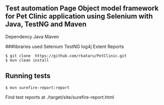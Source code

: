 ## Test automation Page Object model framework for Pet Clinic application using Selenium with Java, TestNG and Maven

Dependency
Java
Maven

###libraries used
Selenium
TestNG
log4j
Extent Reports

```console
$ git clone  https://github.com/rkataru/PetClinic.git
$ mvn clean install
```

## Running tests ##

```console
$ mvn surefire-report:report
```

Find test reports at ./target/site/surefire-report.html
